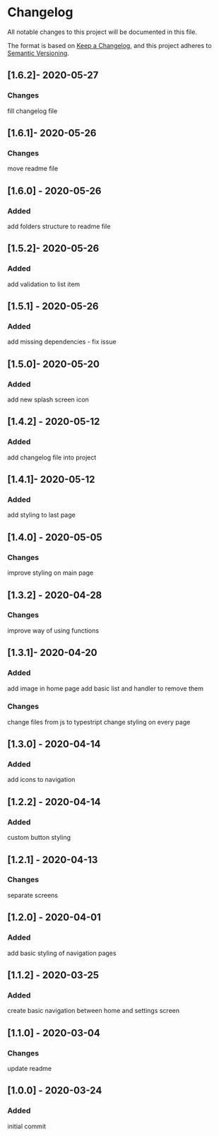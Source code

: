 # Changelog
All notable changes to this project will be documented in this file.

The format is based on [Keep a Changelog](https://keepachangelog.com/en/1.0.0/),
and this project adheres to [Semantic Versioning](https://semver.org/spec/v2.0.0.html).

## [1.6.2]- 2020-05-27
### Changes
fill changelog file

## [1.6.1]- 2020-05-26
### Changes
move readme file

## [1.6.0] - 2020-05-26
### Added
add folders structure to readme file

## [1.5.2]- 2020-05-26
### Added
add validation to list item

## [1.5.1] - 2020-05-26
### Added
add missing dependencies - fix issue

## [1.5.0]- 2020-05-20
### Added
add new splash screen icon

## [1.4.2] - 2020-05-12
### Added
add changelog file into project

## [1.4.1]- 2020-05-12
### Added
add styling to last page

## [1.4.0] - 2020-05-05
### Changes
improve styling on main page

## [1.3.2] - 2020-04-28
### Changes
improve way of using functions

## [1.3.1]- 2020-04-20
### Added
add image in home page
add basic list and handler to remove them
### Changes
change files from js to typestript
change styling on every page

## [1.3.0] - 2020-04-14
### Added
add icons to navigation

## [1.2.2] - 2020-04-14
### Added
custom button styling

## [1.2.1] - 2020-04-13
### Changes
separate screens

## [1.2.0] - 2020-04-01
### Added
add basic styling of navigation pages

## [1.1.2] - 2020-03-25
### Added
create basic navigation between home and settings screen

## [1.1.0] - 2020-03-04
### Changes
update readme

## [1.0.0] - 2020-03-24
### Added
initial commit